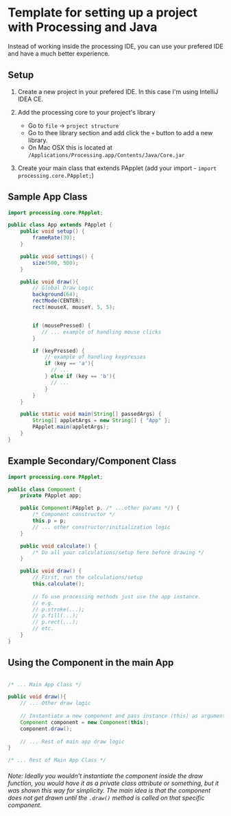 # Template for setting up a project with Processing and Java

Instead of working inside the processing IDE, you can use your prefered IDE and have a much better experience.

## Setup

1. Create a new project in your prefered IDE. In this case I'm using IntelliJ IDEA CE.

2. Add the processing core to your project's library
    - Go to `file` -> `project structure`
    - Go to thee library section and add click the `+` button to add a new library. 
    - On Mac OSX this is located at `/Applications/Processing.app/Contents/Java/Core.jar`

3. Create your main class that extends PApplet (add your import - `import processing.core.PApplet;`)

## Sample App Class

```Java
import processing.core.PApplet;

public class App extends PApplet {
    public void setup() {
        frameRate(30);
    }

    public void settings() {
        size(500, 500);
    }

    public void draw(){
        // Global Draw Logic
        background(64);
        rectMode(CENTER);
        rect(mouseX, mouseY, 5, 5);


        if (mousePressed) {
           // ... example of handling mouse clicks
        }

        if (keyPressed) {
            // example of handling keypresses
            if (key == 'a'){
              // ...
            } else if (key == 'b'){
              // ...
            }
        }
    }

    public static void main(String[] passedArgs) {
        String[] appletArgs = new String[] { "App" };
        PApplet.main(appletArgs);
    }
}
```

## Example Secondary/Component Class

```Java
import processing.core.PApplet;

public class Component {
    private PApplet app;

    public Component(PApplet p, /* ...other params */) {
        /* Component constructor */
        this.p = p;
        // ... other constructor/initialization logic
    }

    public void calculate() {
        /* Do all your calculations/setup here before drawing */
    }

    public void draw() {
        // First, run the calculations/setup
        this.calculate();
        
        // To use processing methods just use the app instance.
        // e.g.
        // p.stroke(...);
        // p.fill(...);
        // p.rect(...);
        // etc.
    }
}

```

## Using the Component in the main App

```Java

/* ... Main App Class */

public void draw(){
    // ... Other draw logic
    
    // Instantiate a new component and pass instance (this) as argument to have access to all processing methods
    Component component = new Component(this);
    component.draw();
    
    // ... Rest of main app draw logic
}

/* ... Rest of Main App Class */
```

###### Note: Ideally you wouldn't instantiate the component inside the draw function, you would have it as a private class attribute or something, but it was shown this way for simplicity. The main idea is that the component does not get drawn until the `.draw()` method is called on that specific component.
